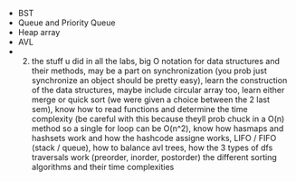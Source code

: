 - BST
- Queue and Priority Queue
- Heap array
- AVL
- 2. the stuff u did in all the labs, big O notation for data structures and their methods, may be a part on synchronization (you prob just synchronize an object should be pretty easy), learn the construction of the data structures, maybe include circular array too, learn either merge or quick sort (we were given a choice between the 2 last sem), know how to read functions and determine the time complexity (be careful with this because theyll prob chuck in a O(n) method so a single for loop can be O(n^2), know how hasmaps and hashsets work and how the hashcode assigne works, LIFO / FIFO (stack / queue), how to balance avl trees, how the 3 types of dfs traversals work (preorder, inorder, postorder) the different sorting algorithms and their time complexities

